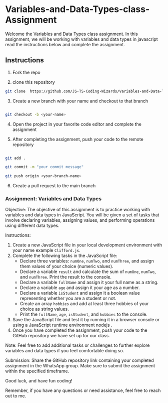 # Variables-and-Data-Types-class-Assignment

Welcome the Variables and Data Types class assignment. In this assignment, we will be working with variables and data types in javascript read the instructions below and complete the assignment.

## Instructions

1. Fork the repo

2. clone this repository

```bash
git clone  https://github.com/JS-TS-Coding-Wizards/Variables-and-Data-Types-class-Assignment

```

3. Create a new branch with your name and checkout to that branch

```bash

git checkout -b <your-name>

```

4. Open the project in your favorite code editor and complete the assignment

5. After completing the assignment, push your code to the remote repository

```bash

git add .

git commit -m "your commit message"

git push origin <your-branch-name>

```

6. Create a pull request to the main branch

### Assignment: Variables and Data Types

Objective:
The objective of this assignment is to practice working with variables and data types in JavaScript. You will be given a set of tasks that involve declaring variables, assigning values, and performing operations using different data types.

Instructions:

1. Create a new JavaScript file in your local development environment with your name example `Clifford.js`.
2. Complete the following tasks in the JavaScript file:
   - Declare three variables: `numOne`, `numTwo`, and `numThree`, and assign them values of your choice (numeric values).
   - Declare a variable `result` and calculate the sum of `numOne`, `numTwo`, and `numThree`. Print the result to the console.
   - Declare a variable `fullName` and assign it your full name as a string.
   - Declare a variable `age` and assign it your age as a number.
   - Declare a variable `isStudent` and assign it a boolean value representing whether you are a student or not.
   - Create an array `hobbies` and add at least three hobbies of your choice as string values.
   - Print the `fullName`, `age`, `isStudent`, and `hobbies` to the console.
3. Save the JavaScript file and test it by running it in a browser console or using a JavaScript runtime environment nodejs .
4. Once you have completed the assignment, push your code to the GitHub repository we have set up for our class.

Note: Feel free to add additional tasks or challenges to further explore variables and data types if you feel comfortable doing so.

Submission:
Share the GitHub repository link containing your completed assignment in the WhatsApp group. Make sure to submit the assignment within the specified timeframe.

Good luck, and have fun coding!

Remember, if you have any questions or need assistance, feel free to reach out to me.
